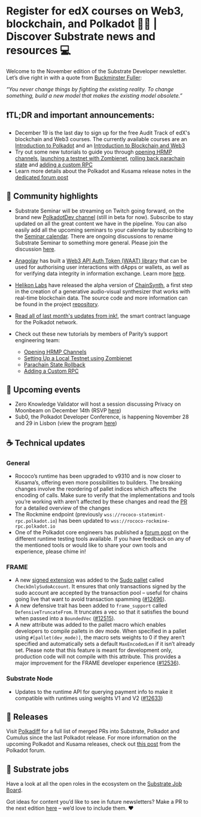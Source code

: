 # Register for edX courses on Web3, blockchain, and Polkadot 🧑‍🎓 | Discover Substrate news and resources 💻

Welcome to the November edition of the Substrate Developer newsletter.  Let’s dive right in with a quote from [Buckminster Fuller](https://en.wikipedia.org/wiki/Buckminster_Fuller):

_“You never change things by fighting the existing reality. To change something, build a new model that makes the existing model obsolete.”_

## ❗️TL;DR and important announcements:

* December 19 is the last day to sign up for the free Audit Track of edX's blockchain and Web3 courses. The currently available courses are an [Introduction to Polkadot](https://www.edx.org/course/introduction-to-polkadot) and an [Introduction to Blockchain and Web3](https://www.edx.org/course/introduction-to-blockchain-and-web3) 
* Try out some new tutorials to guide you through [opening HRMP channels](https://hackmd.io/@brunopgalvao/B1PO5yUQo), [launching a testnet with Zombienet](https://hackmd.io/kSFS2ButRESeJ7hu_iKKoA?view), [rolling back parachain state](https://hackmd.io/3BAy3HEzRVO2sBFnUaBVKA) and [adding a custom RPC](https://hackmd.io/JpJCbu0nTa2jym0za1Tggw)
* Learn more details about the Polkadot and Kusama release notes in the [dedicated forum post](https://forum.polkadot.network/t/polkadot-release-analysis/1026/2)

## 🔦 Community highlights

* Substrate Seminar will be streaming on Twitch going forward, on the brand new [PolkadotDev channel](https://www.twitch.tv/polkadotdev) (still in beta for now). Subscribe to stay updated on all the great content we have in the pipeline. You can also easily add all the upcoming seminars to your calendar by subscribing to the [Seminar calendar](https://calendar.google.com/calendar/u/0?cid=Y192cXBsamk3cXY2ajBvcDVrbmdwMGR0cjUzc0Bncm91cC5jYWxlbmRhci5nb29nbGUuY29t).
There are ongoing discussions to rename Substrate Seminar to something more general. Please join the discussion [here](https://github.com/substrate-developer-hub/substrate-seminar/discussions).

* [Anagolay](https://anagolay.network/) has built a [Web3 API Auth Token (WAAT) library](https://github.com/kelp-hq/oss/tree/22f85a75887ddcf65fe411e008f9bc7ba2d3203f/tools/web3-api-auth-token) that can be used for authorising user interactions with dApps or wallets, as well as for verifying data integrity in information exchange. Learn more [here](https://github.com/kelp-hq/oss/tree/22f85a75887ddcf65fe411e008f9bc7ba2d3203f/tools/web3-api-auth-token#why-we-should-use-waat).

* [Helikon Labs](https://helikon.io) have released the alpha version of [ChainSynth](https://alpha.chainsynth.app), a first step in the creation of a generative audio-visual synthesizer that works with real-time blockchain data. The source code and more information can be found in the project [repository](https://github.com/helikon-labs/chainsynth).

* [Read all of last month's updates from ink!](https://use.ink/monthly-update/2022/10), the smart contract language for the Polkadot network. 

* Check out these new tutorials by members of Parity’s support engineering team:
    - [Opening HRMP Channels](https://hackmd.io/@brunopgalvao/B1PO5yUQo)
    - [Setting Up a Local Testnet using Zombienet](https://hackmd.io/kSFS2ButRESeJ7hu_iKKoA?view)
    - [Parachain State Rollback](https://hackmd.io/3BAy3HEzRVO2sBFnUaBVKA)
    - [Adding a Custom RPC](https://hackmd.io/JpJCbu0nTa2jym0za1Tggw)

## 📆 Upcoming events

* Zero Knowledge Validator will host a session discussing Privacy on Moonbeam on December 14th (RSVP [here](https://hopin.com/events/privacy-on-moonbeam-311978ec-1ac3-4f44-9e57-86c3c3712f3b))
* Sub0, the Polkadot Developer Conference, is happening November 28 and 29 in Lisbon (view the program [here](https://sub0.polkadot.network/program/))
 
## ☕️ Technical updates

### General

* Rococo’s runtime has been upgraded to v9310 and is now closer to Kusama’s, offering even more possibilities to builders. The breaking changes involve the reordering of pallet indices which affects the encoding of calls. Make sure to verify that the implementations and tools you’re working with aren’t affected by these changes and read the [PR](https://github.com/paritytech/polkadot/pull/5617) for a detailed overview of the changes
* The Rockmine endpoint (previously `wss://rococo-statemint-rpc.polkadot.io`) has been updated to `wss://rococo-rockmine-rpc.polkadot.io`
* One of the Polkadot core engineers has published a [forum post](https://forum.polkadot.network/t/testing-complex-frame-pallets-discussion-tools/356/1) on the different runtime testing tools available. If you have feedback on any of the mentioned tools or would like to share your own tools and experience, please chime in!

### FRAME

* A new [signed extension](https://docs.substrate.io/reference/transaction-format/#signed-extensions) was added to the [Sudo pallet](https://paritytech.github.io/substrate/master/pallet_sudo/index.html) called `CheckOnlySudoAccount`. It ensures that only transactions signed by the sudo account are accepted by the transaction pool – useful for chains going live that want to avoid transaction spamming ([#12496](https://github.com/paritytech/substrate/pull/12496)).
* A new defensive trait has been added to `frame_support` called `DefensiveTruncateFrom`. It truncates a vec so that it satisfies the bound when passed into a `BoundedVec` ([#12515](https://github.com/paritytech/substrate/pull/12515)).
* A new attribute was added to the pallet macro which enables developers to compile pallets in dev mode. When specified in a pallet using `#[pallet(dev_mode)]`, the macro sets weights to 0 if they aren’t specified and automatically sets a default `MaxEncodedLen` if it isn’t already set. Please note that this feature is meant for development only, production code will not compile with this attribute. This provides a major improvement for the FRAME developer experience ([#12536](https://github.com/paritytech/substrate/pull/12536)).

### Substrate Node

* Updates to the runtime API for querying payment info to make it compatible with runtimes using weights V1 and V2 ([#12633](https://github.com/paritytech/substrate/pull/12633))

## 👀 Releases

Visit [Polkadiff](https://polkadiff.parity.io/) for a full list of merged PRs into Substrate, Polkadot and Cumulus since the last Polkadot release. For more information on the upcoming Polkadot and Kusama releases, check out [this post](https://forum.polkadot.network/t/polkadot-release-analysis/1026/2) from the Polkadot forum.
 
## 📰 Substrate jobs

Have a look at all the open roles in the ecosystem on the [Substrate Job Board](https://careers.substrate.io/jobs).

Got ideas for content you’d like to see in future newsletters? Make a PR to the next edition [here](https://github.com/substrate-developer-hub/newsletter/pulls) – we’d love to include them. ❤️
